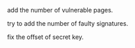 add the number of vulnerable pages.

try to add the number of faulty signatures.

fix the offset of secret key.
